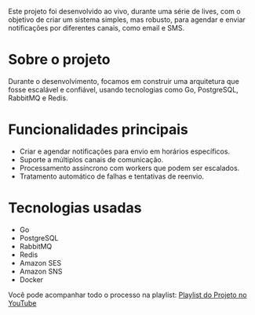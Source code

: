 Este projeto foi desenvolvido ao vivo, durante uma série de lives, com o objetivo de criar um sistema simples, mas robusto, para agendar e enviar notificações por diferentes canais, como email e SMS.

# Sobre o projeto

Durante o desenvolvimento, focamos em construir uma arquitetura que fosse escalável e confiável, usando tecnologias como Go, PostgreSQL, RabbitMQ e Redis.

# Funcionalidades principais

- Criar e agendar notificações para envio em horários específicos.
- Suporte a múltiplos canais de comunicação.
- Processamento assíncrono com workers que podem ser escalados.
- Tratamento automático de falhas e tentativas de reenvio.

# Tecnologias usadas

- Go
- PostgreSQL
- RabbitMQ
- Redis
- Amazon SES
- Amazon SNS
- Docker

Você pode acompanhar todo o processo na playlist:
[Playlist do Projeto no YouTube](https://www.youtube.com/playlist?list=PL3AdcFtU0N5AY9M_lKK0PcRpjYwv6RGSM)
